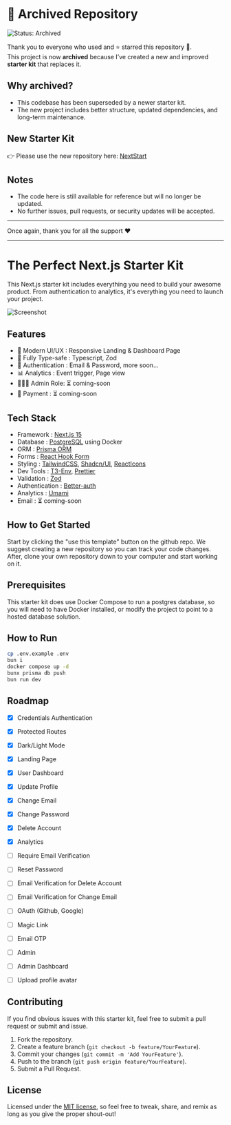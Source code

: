# 🚨 Archived Repository

![Status: Archived](https://img.shields.io/badge/status-archived-red.svg)

Thank you to everyone who used and ⭐ starred this repository 🙏.  
This project is now **archived** because I’ve created a new and improved **starter kit** that replaces it.

## Why archived?
- This codebase has been superseded by a newer starter kit.
- The new project includes better structure, updated dependencies, and long-term maintenance.

## New Starter Kit
👉 Please use the new repository here: [NextStart](https://github.com/laduniestu/nextstart)

## Notes
- The code here is still available for reference but will no longer be updated.
- No further issues, pull requests, or security updates will be accepted.

---

Once again, thank you for all the support ❤️

---------------
# The Perfect Next.js Starter Kit
This Next.js starter kit includes everything you need to build your awesome product. From authentication to analytics, it's everything you need to launch your project.

![Screenshot](src/app/(public)/(home)/_components/hero-dark.jpg)

## Features
- 💫 Modern UI/UX : Responsive Landing & Dashboard Page
- 💯️ Fully Type-safe : Typescript, Zod
- 🔐 Authentication : Email & Password, more soon...
- 📊 Analytics : Event trigger, Page view
- 🙎🏼‍♂️ Admin Role: ⏳ coming-soon
- 💸 Payment : ⏳ coming-soon


## Tech Stack
- Framework : [Next.js 15](https://github.com/vercel/next.js)
- Database : [PostgreSQL](https://github.com/postgres/postgres) using Docker
- ORM : [Prisma ORM](https://github.com/prisma/prisma)
- Forms : [React Hook Form](https://github.com/react-hook-form/react-hook-form)
- Styling : [TailwindCSS](https://github.com/tailwindlabs/tailwindcss), [Shadcn/UI](https://github.com/shadcn-ui/ui), [ReactIcons](https://github.com/react-icons/react-icons)
- Dev Tools : [T3-Env](https://github.com/t3-oss/t3-env), [Prettier](https://github.com/prettier/prettier)
- Validation : [Zod](https://github.com/colinhacks/zod)
- Authentication : [Better-auth](https://github.com/better-auth/better-auth)
- Analytics : [Umami](https://github.com/umami-software/umami)
- Email : ⏳ coming-soon

## How to Get Started
Start by clicking the "use this template" button on the github repo. We suggest creating a new repository so you can
track your code changes. After, clone your own repository down to your computer and start working on it.

## Prerequisites
This starter kit does use Docker Compose to run a postgres database, so you will need to have Docker
installed, or modify the project to point to a hosted database solution.

## How to Run
```bash
cp .env.example .env
bun i
docker compose up -d
bunx prisma db push
bun run dev
```

## Roadmap

- [x] Credentials Authentication
- [x] Protected Routes
- [x] Dark/Light Mode
- [x] Landing Page
- [x] User Dashboard
- [x] Update Profile
- [x] Change Email
- [x] Change Password
- [x] Delete Account
- [x] Analytics

- [ ] Require Email Verification
- [ ] Reset Password
- [ ] Email Verification for Delete Account
- [ ] Email Verification for Change Email
- [ ] OAuth (Github, Google)
- [ ] Magic Link
- [ ] Email OTP
- [ ] Admin
- [ ] Admin Dashboard
- [ ] Upload profile avatar

## Contributing
If you find obvious issues with this starter kit, feel free to submit a pull request or submit and issue.
1. Fork the repository.
2. Create a feature branch (`git checkout -b feature/YourFeature`).
3. Commit your changes (`git commit -m 'Add YourFeature'`).
4. Push to the branch (`git push origin feature/YourFeature`).
5. Submit a Pull Request.



## License
Licensed under the [MIT license](https://github.com/laduniestu/nextjs-betterauth-starterkit/blob/main/LICENSE), so feel free to tweak, share, and remix as long as you give the proper shout-out!
